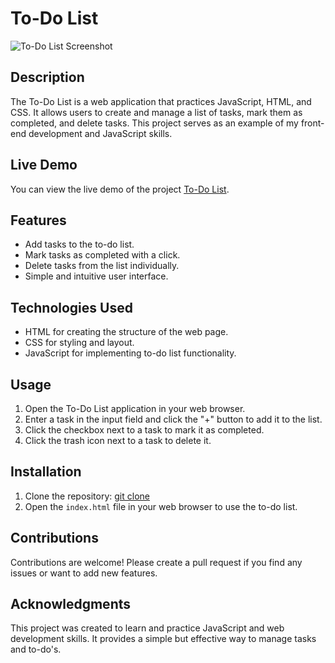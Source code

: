 
# To-Do List

![To-Do List Screenshot](https://github.com/Gaya3Ramesh/To-Do-List/assets/89316721/ddb66640-4435-4ad8-a289-8ef3638f9343)

## Description

The To-Do List is a web application that practices JavaScript, HTML, and CSS. It allows users to create and manage a list of tasks, mark them as completed, and delete tasks. This project serves as an example of my front-end development and JavaScript skills.

## Live Demo

You can view the live demo of the project [To-Do List](https://gaya3ramesh.github.io/To-Do-List/).

## Features

- Add tasks to the to-do list.
- Mark tasks as completed with a click.
- Delete tasks from the list individually.
- Simple and intuitive user interface.

## Technologies Used

- HTML for creating the structure of the web page.
- CSS for styling and layout.
- JavaScript for implementing to-do list functionality.

## Usage

1. Open the To-Do List application in your web browser.
2. Enter a task in the input field and click the "+" button to add it to the list.
3. Click the checkbox next to a task to mark it as completed.
4. Click the trash icon next to a task to delete it.

## Installation

1. Clone the repository: [git clone](https://github.com/Gaya3Ramesh/To-Do-List.git)
2. Open the `index.html` file in your web browser to use the to-do list.

## Contributions

Contributions are welcome! Please create a pull request if you find any issues or want to add new features.

## Acknowledgments

This project was created to learn and practice JavaScript and web development skills. It provides a simple but effective way to manage tasks and to-do's.


